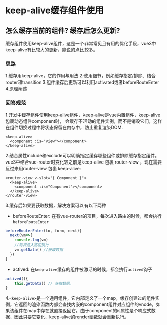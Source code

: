 # keep-alive缓存组件使用

## 怎么缓存当前的组件? 缓存后怎么更新?

缓存组件使用keep-alive组件，这是一个非常常见且有用的优化手段，vue3中keep-alive有比较大的更新，能说的点比较多。

### 思路

1.缓存用keep-alive，它的作用与用法
2.使用细节，例如缓存指定/排除、结合router和transition
3.组件缓存后更新可以利用activated或者beforeRouteEnter
4.原理阐述

### 回答规范

1.开发中缓存组件使用keep-alive组件，keep-alive是vue内置组件，keep-alive包裹动态组件component时，
会缓存不活动的组件实例，而不是销毁它们，这样在组件切换过程中将状态保留在内存中，防止重复渲染DOM.

```vue
<keep-alive>
  <component :is="view"></component>
</keep-alive>
```

2.结合属性include和exclude可以明确指定缓存哪些组件或排除缓存指定组件。vue3中结合vue-router时变化较之前是keep-alive 包裹 router-view ，现在需要反过来用router-view 包裹 keep-alive:

```vue
<router-view v-slot="{ Component }">
  <keep-alive>
    <component :is="Component"></component>
  </keep-alive>
</router-view>
```

3.缓存后如果要获取数据，解决方案可以有以下两种

- beforeRouteEnter: 在有vue-router的项目，每次进入路由的时候，都会执行 `beforeRouteEnter`

```js
beforeRouterEnter(to, form, next){
  next(vm=>{
    console.log(vm)
    //每次进入路由执行
    vm.getData() //获取数据
  })
}
```



- actived: 在`keep-alive`缓存的组件被激活的时候，都会执行`actived`钩子

```js
actived(){
	this.getData() // 获取数据。
}
```

4.`<keep-alive>`是一个通用组件，它内部定义了一个map，缓存创建过的组件实例，它返回的渲染函数内部会查找内嵌的component组件对应组件的vnode，如果该组件在map中存在就直接返回它。由于component的is属性是个响应式数据，因此只要它变化，keep-alive的render函数就会重新执行。